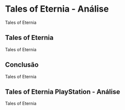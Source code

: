 ---
---

# Tales of Eternia - Análise

Tales of Eternia

## Tales of Eternia

Tales of Eternia

## Conclusão

Tales of Eternia

## Tales of Eternia PlayStation - Análise

Tales of Eternia
